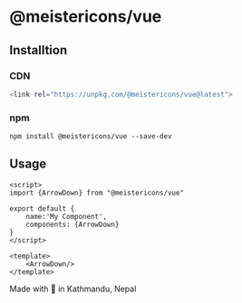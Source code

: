 # @meistericons/vue

## Installtion

### CDN

```bash
<link rel="https://unpkg.com/@meistericons/vue@latest">
```

### npm

```npm
npm install @meistericons/vue --save-dev
```

## Usage

```vue
<script>
import {ArrowDown} from "@meistericons/vue"

export default {
    name:'My Component',
    components: {ArrowDown}
}
</script>

<template>
    <ArrowDown/>
</template>
```

Made with 💝 in Kathmandu, Nepal
